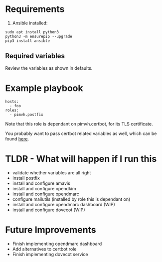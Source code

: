 # Requirements

1. Ansible installed:

```
sudo apt install python3
python3 -m ensurepip --upgrade
pip3 install ansible
```

## Required variables

Review the variables as shown in defaults.

# Example playbook

```
hosts:
  - foo
roles:
  - pimvh.postfix

```

Note that this role is dependant on pimvh.certbot, for its TLS certificate.

You probably want to pass certbot related variables as well, which can be found [here](https://github.com/pimvh/certbot).

# TLDR - What will happen if I run this

- validate whether variables are all right
- install postfix
- install and configure amavis
- install and configure opendkim
- install and configure opendmarc
- configure mailutils (installed by role this is dependant on)
- install and configure opendmarc dashboard (WIP)
- install and configure dovecot (WIP)

# Future Improvements

- Finish implementing opendmarc dashboard
- Add alternatives to certbot role
- Finish implementing dovecot service
